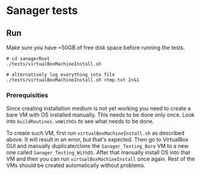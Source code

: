 # Sanager tests

## Run
Make sure you have ~50GB of free disk space before running the tests.

```
# cd sanagerRoot
./tests/virtualBoxMachineInstall.sh

# alternatively log everything into file
./tests/virtualBoxMachineInstall.sh >tmp.txt 2>&1

```

### Prerequisities
Since creating installation medium is not yet working you need to create a bare VM with OS installed manually.
This needs to be done only once. Look into `buildRoutines.vmWithOs` to see what needs to be done.

To create such VM, first run `virtualBoxMachineInstall.sh` as described above. It will result in an error, but that's
expected. Then go to VirtualBox GUI and manually duplicate/clone the `Sanager_Testing_Bare` VM to a new one called
`Sanager_Testing_WithOS`. After that manually install OS into that VM and then you can run `virtualBoxMachineInstall`
once again. Rest of the VMs should be created automatically without problems.
